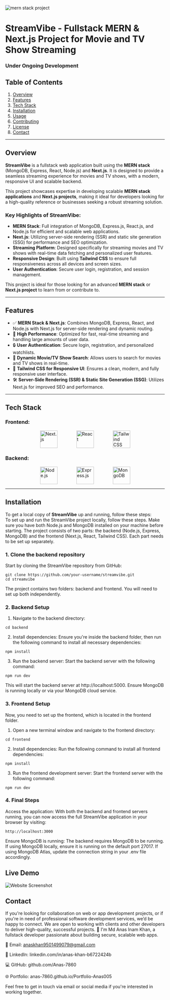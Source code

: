 ![mern stack project](https://github.com/amirrezaRst/StreamVibe/blob/master/frontend/public/github/project-thumbnail.jpg?raw=true)
#  **StreamVibe** - Fullstack MERN & Next.js Project for Movie and TV Show Streaming


### Under Ongoing Development

## **Table of Contents**
1. [Overview](#overview)
2. [Features](#features)
3. [Tech Stack](#tech-stack)
4. [Installation](#installation)
5. [Usage](#usage)
6. [Contributing](#contributing)
7. [License](#license)
8. [Contact](#contact)

---

## **Overview** <a name="overview"></a>

**StreamVibe** is a fullstack web application built using the **MERN stack** (MongoDB, Express, React, Node.js) and **Next.js**. It is designed to provide a seamless streaming experience for movies and TV shows, with a modern, responsive UI and scalable backend.

This project showcases expertise in developing scalable **MERN stack applications** and **Next.js projects**, making it ideal for developers looking for a high-quality reference or businesses seeking a robust streaming solution.

### **Key Highlights of StreamVibe:**
- **MERN Stack**: Full integration of MongoDB, Express.js, React.js, and Node.js for efficient and scalable web applications.
- **Next.js**: Utilizing server-side rendering (SSR) and static site generation (SSG) for performance and SEO optimization.
- **Streaming Platform**: Designed specifically for streaming movies and TV shows with real-time data fetching and personalized user features.
- **Responsive Design**: Built using **Tailwind CSS** to ensure full responsiveness across all devices and screen sizes.
- **User Authentication**: Secure user login, registration, and session management.

This project is ideal for those looking for an advanced **MERN stack** or **Next.js project** to learn from or contribute to.

---

## **Features** <a name="features"></a>

- ✅ **MERN Stack & Next.js**: Combines MongoDB, Express, React, and Node.js with Next.js for server-side rendering and dynamic routing.
- 🚀 **High Performance**: Optimized for fast, real-time streaming and handling large amounts of user data.
- 🔒 **User Authentication**: Secure login, registration, and personalized watchlists.
- 🎥 **Dynamic Movie/TV Show Search**: Allows users to search for movies and TV shows in real-time.
- 🎨 **Tailwind CSS for Responsive UI**: Ensures a clean, modern, and fully responsive user interface.
- 🛠️ **Server-Side Rendering (SSR) & Static Site Generation (SSG)**: Utilizes Next.js for improved SEO and performance.

---

## **Tech Stack** <a name="tech-stack"></a>

### **Frontend:**
<p style="display: flex; justify-content: center; gap: 20px;">
  <img src="https://github.com/amirrezaRst/StreamVibe/blob/master/frontend/public/github/reactjs-logo.png?raw=true" alt="Next.js" width="55" style="margin: 0 20px;">
  <img src="https://github.com/amirrezaRst/StreamVibe/blob/master/frontend/public/github/nextjs-logo.png?raw=true" alt="React" width="55" style="margin: 0 20px;">
  <img src="https://github.com/amirrezaRst/StreamVibe/blob/master/frontend/public/github/tailwind-logo.png?raw=true" alt="Tailwind CSS" width="55" style="margin: 0 20px;">
</p>

### **Backend:**
<p style="display: flex; justify-content: center; gap: 20px;">
  <img src="https://github.com/amirrezaRst/StreamVibe/blob/master/frontend/public/github/nodejs-logo.png?raw=true" alt="Node.js" width="55" style="margin: 0 20px;">
  <img src="https://github.com/amirrezaRst/StreamVibe/blob/master/frontend/public/github/expressjs-logo.png?raw=true" alt="Express.js" width="55" style="margin: 0 20px;">
  <img src="https://github.com/amirrezaRst/StreamVibe/blob/master/frontend/public/github/mongodb-logo.png?raw=true" alt="MongoDB" width="55" style="margin: 0 20px;">
</p>




---

## **Installation** <a name="installation"></a>

To get a local copy of **StreamVibe** up and running, follow these steps:  
To set up and run the StreamVibe project locally, follow these steps. Make sure you have both Node.js and MongoDB installed on your machine before starting. The project consists of two parts: the backend (Node.js, Express, MongoDB) and the frontend (Next.js, React, Tailwind CSS). Each part needs to be set up separately.  

### **1. Clone the backend repository**  
Start by cloning the StreamVibe repository from GitHub:  
```
git clone https://github.com/your-username/streamvibe.git
cd streamvibe
```
The project contains two folders: backend and frontend. You will need to set up both independently.  

### **2. Backend Setup**  
1. Navigate to the backend directory:  
```
cd backend
```
2. Install dependencies: Ensure you're inside the backend folder, then run the following command to install all necessary dependencies:
```
npm install
```
3. Run the backend server: Start the backend server with the following command:
```
npm run dev
```
This will start the backend server at http://localhost:5000. Ensure MongoDB is running locally or via your MongoDB cloud service.  


### **3. Frontend Setup**  
Now, you need to set up the frontend, which is located in the frontend folder.  
1. Open a new terminal window and navigate to the frontend directory:
```
cd frontend
```
2. Install dependencies: Run the following command to install all frontend dependencies:
```
npm install
```
3. Run the frontend development server: Start the frontend server with the following command:
```
npm run dev
```

### **4. Final Steps**  
Access the application: With both the backend and frontend servers running, you can now access the full StreamVibe application in your browser by visiting:  
```
http://localhost:3000
```
Ensure MongoDB is running: The backend requires MongoDB to be running. If using MongoDB locally, ensure it is running on the default port 27017. If using MongoDB Atlas, update the connection string in your .env file accordingly.  




## **Live Demo** <a name="live-demo"></a>

![Website Screenshot](https://github.com/amirrezaRst/StreamVibe/blob/master/frontend/public/github/streamvibe-project-desktop.png?raw=true)



## **Contact**

If you're looking for collaboration on web or app development projects, or if you're in need of professional software development services, we’d be happy to connect. We are open to working with clients and other developers to deliver high-quality, successful projects.
👋 I'm Md Anas Inam Khan, a fullstack developer passionate about building secure, scalable web apps.

📧 Email: anaskhan9501499079@gmail.com

💼 LinkedIn: linkedin.com/in/anas-khan-b6722424b

💻 GitHub: github.com/Anas-7860

🌐 Portfolio: anas-7860.github.io/Portfolio-Anas005

Feel free to get in touch via email or social media if you're interested in working together.

